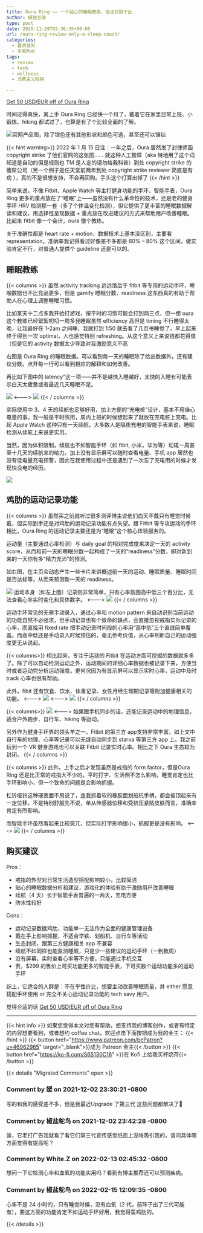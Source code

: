 ```yaml
---
title: Oura Ring —— 一个贴心的睡眠教练，但也仅限于此
author: 椒盐豆豉
type: post
date: 2020-11-29T02:36:35+00:00
url: /oura-ring-review-only-a-sleep-coach/
categories:
  - 喜欢就买
  - 多喝热水
tags:
  - review
  - tech
  - wellness
  - 消费主义陷阱

---
```

[Get 50 USD/EUR off of Oura Ring](https://ouraring.com/discount/97b322fdf4)

时间过得真快，离上手 Oura Ring 已经快一个月了，戴着它在家里日常上班、小锻炼、hiking 都试过了，也算是有了个比较全面的了解。

![官网产品图，除了银色还有其他形状和颜色可选，甚至还可以镶钻](https://media.douchi.space/douchi/media_attachments/files/110/455/210/911/774/751/original/76df45e6737a7c5f.png)

{{< hint warning>}}
2022 年 1 月 15 日注：一年之后，Oura 居然发了封律师函 copyright strike 了他们官网的这张图…… 就这种人工智障（aka 特地用了这个词知道是自动的但是规则也 TM 是人定的请勿给我科普）到处 copyright strike 的傻屌公司（另一个例子是任天堂前两年到处 copyright strike reviewer 简直是有病 ），真的不是很想支持，不会再回购。手头这个打算出掉了
{{< /hint >}}

简单来说，不像 Fitbit、Apple Watch 等主打健身功能的手环、智能手表，Oura Ring 更多的重点放在了“睡眠”上——虽然没有什么革命性的技术，还是老的健身手环 HRV 检测那一套（多了个体温变化检测），但它提供了更丰富的睡眠数据解读和建议，用选择性呈现数据 + 重点放在改进建议的方式来帮助用户改善睡眠。比起来 fitbit 像一个会计，oura 像个教练。

关于准确性都是 heart rate + motion，数据技术上基本没区别，主要看 representation。准确率我记得看过好像差不多都是 60% – 80% 这个区间，做实验肯定不行，对普通人提供个 guideline 还是可以的。

## 睡眠教练

{{< columns >}}
虽然 activity tracking 远远落后于 fitbit 等专用的运动手环，睡眠数据也不比竞品更多，但是 gamify 睡眠分数、readiness 这东西真的有助于帮助人在心理上调整睡眠习惯。

比如某天十二点多我开始打游戏，按平时的习惯可能会打到两三点，但一想 oura 这个教练已经絮絮叨叨一周多我睡眠虽然 efficiency 高但是 timing 不行睡得太晚，让我最好在 1-2am 之间睡，我就打到 1:50 就去看了几页书睡觉了，早上起来终于得到一次 optimal，人也感觉特别 refreshing。从这个意义上来说钱都花得值（但是它的 activity 数据太少导致对我激励意义不高

右图是 Oura Ring 的睡眠数据。可以看到每一天的睡眠除了给出数据外，还有建议分数。点开每一行可以看到相应的解释和如何改善。

再比如下图中的 latency“这一项——并不是越快入睡越好，太快的入睡有可能表示白天太疲惫或者最近几天睡眠不足。

![](https://media.douchi.space/douchi/media_attachments/files/110/455/213/383/610/818/original/673b08cc76ac7cce.png)
<--->
![](https://media.douchi.space/douchi/media_attachments/files/105/215/983/666/522/603/original/57f6c5d2bf399733.jpeg)
{{< / columns >}}

实际使用中 3、4 天的续航也足够好用，加上方便的“充电桩“设计，基本不用操心电量的事。我一般是平时照用，周内上班的时候想起来了就放在充电桩上充电。比起 Apple Watch 这种只有一天续航，大多数人是隔夜充电的智能手表来说，睡眠检测从续航上来说更实用。

当然，因为体积限制，续航也不如智能手环（如 fibit, 小米，华为等）动辄一周甚至十几天的续航来的给力。加上没有显示屏可以随时查看电量、手机 app 居然也没有低电量充电预警，因此在我使用过程中还是遇到了一次忘了充电用的时候才发现快没电的经历。

![](https://media.douchi.space/douchi/media_attachments/files/110/455/214/039/596/942/original/b4d409afa85496ac.png)

## 鸡肋的运动记录功能

{{< columns >}}
虽然买之前就听过很多测评博主说他们白天不戴只有睡觉时候戴，但实际到手还是对鸡肋的运动记录功能有点失望。跟 Fitbit 等专攻运动的手环相比，Oura Ring 的运动记录主要还是为“睡眠”这个核心体验服务的。

运动量（主要通过心率检测）与 daily goal 的相对完成度来决定一天的 activity score，从而和前一天的睡眠分数一起构成了一天的“readiness”分数，即对新到来的一天你有多“精力充沛”的预测。

如右图，在主页会动态产生一些卡片来讲概述前一天的运动、睡眠质量、睡眠时间是否达标等，从而来预测新一天的 readiness。

![](https://media.douchi.space/douchi/media_attachments/files/110/455/214/631/460/259/original/a6c940d73feafe8b.png)
运动本身（如左上图）记录则非常简单，只有心率氛围高中低三个百分比，无法查看心率实时变化和具体数字。
<--->
![](https://media.douchi.space/douchi/media_attachments/files/110/455/215/581/268/344/original/5d4a85e0bb08009b.png)
{{< / columns >}}


运动手环常见的无需手动录入，通过心率和 motion pattern 来自动识别当前运动的功能自然不必强求，但手动记录也有个致命的缺点，会直接忽视戒指实际记录的心率，而直接用 fixed rate 把手动记录时间段的心率用“高中低”三个直线简单覆盖。而高中低还是手动录入时候预估的，毫无参考价值，从心率判断自己的运动强度更无从说起。

{{< columns>}}
相比起来，专注于运动的 Fitbit 在运动方面可挖掘的数据就多多了。除了可以自动检测运动之外，运动期间的详细心率数据也被记录下来，方便当时或者运动完分析运动强度。更何况因为有显示屏可以显示实时心率，运动中及时 track 心率也很有帮助。

此外，fibit 还有饮食、饮水、体重记录、女性月经生理期记录等附加健康相关的功能。
<--->
![](https://media.douchi.space/douchi/media_attachments/files/110/455/216/127/945/633/original/ba607f182938e39b.png)
<--->
![](https://media.douchi.space/douchi/media_attachments/files/110/455/216/679/193/251/original/f8184408f67ef173.png)
{{< / columns >}}

{{< columns>}}
![](https://media.douchi.space/douchi/media_attachments/files/110/455/217/138/672/731/original/2c46b9691b280f09.png)
<--->
如果跟手机同步的话，还能记录运动中的地理信息，适合户外跑步、自行车、hiking 等运动。

另外作为健身手环界的领头羊之一，Fitbit 的第三方 app支持非常丰富。如上文中自行车的地理、心率等记录可以无缝自动同步到 starva 等第三方 app 上。我之前玩到一个 VR 健身游戏也可以关联 Fitbit 记录实时心率。相比之下 Oura 生态较为封闭。
{{< / columns >}}

{{< columns >}}
此外，上手之后才发现虽然是戒指的 form factor，但是Oura Ring 还是比正常的戒指大不少的。平时打字、生活倒不怎么影响，睡觉肯定也比手环影响小，但一个致命的问题是会影响抓握。

杠铃哑铃这种硬表面不用说了，连我抓着软的橡胶面划船机手柄，都会被顶起来有一定位移，不是特别舒服先不说，单从传感器位移和受挤压紧贴皮肤而言，准确率肯定有所影响。

而智能手环虽然看起来比较突兀，但实际打字影响很小，抓握更是没有影响。
<--->
![](https://media.douchi.space/douchi/media_attachments/files/110/455/217/791/678/325/original/16ac4512eff5846b.png)
{{< / columns >}}

## 购买建议

Pros：

- 戒指的外型对日常生活造型搭配影响较小，比较简洁
- 贴心的睡眠数据分析和建议，游戏化的体验有助于激励用户改善睡眠
- 续航（4 天）长于智能手表普遍的一两天，充电方便
- 防水性较好

Cons：

- 运动记录数据鸡肋，功能单一无法作为全面的健康管理设备
- 戴在手上影响抓握，不适合举铁、划船机、自行车等活动
- 生态封闭，跟第三方健康相关 app 不兼容
- 续航不如同样也能监测睡眠，只是少一些建议的运动手环（一到数周）
- 没有屏幕，实时查看心率等不方便，只能通过手机交互
- 贵，$299 的售价上可买功能更多的智能手表，下可买数个运动功能多的运动手环

综上，它适合的人群是：不在乎性价比，想要主动改善睡眠质量，并 either 愿意搭配手环使用 or 完全不关心运动记录功能的 tech savy 用户。

觉得合适的话 [Get 50 USD/EUR off of Oura Ring](https://ouraring.com/discount/97b322fdf4)

---
{{< hint info >}}
如果您觉得本文对您有帮助，想支持我的博客创作，或者有特定的内容想要看到，或者想约 coffee chat，欢迎点击下面按钮成为我的金主：
{{< /hint >}}
{{< button href="https://www.patreon.com/bePatron?u=46962965" target="_blank">}}成为 Patreon 金主{{< /button >}}
{{< button href="https://ko-fi.com/S6S130C16" >}}在 Kofi 上给我买杯奶茶{{< /button >}}

{{< details "Migrated Comments" open >}}

### Comment by 媛 on 2021-12-02 23:30:21 -0800
写的和我的感受差不多，但是我最近Upgrade 了第三代 这些问题都解决了🤩

### Comment by 椒盐鸵鸟 on 2021-12-02 23:42:28 -0800
诶，它老打广告我就看了看它们第三代宣传感觉纸面上没啥吸引我的，请问具体哪方面觉得有提高呢？

### Comment by White.Z on 2022-02-13 02:45:32 -0800
想问一下它检测心率和血氧的功能实用吗？看到有博主推荐还可以预测疾病。

### Comment by 椒盐鸵鸟 on 2022-02-15 12:09:35 -0800
心率不是 24 小时的，只有睡觉时候，没有血氧（2 代，前阵子出了三代可能有），要这方面的功能肯定不如运动手环好用，我觉得蛮鸡肋的。

{{< /details >}}